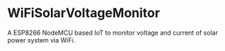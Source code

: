 # WiFiSolarVoltageMonitor
A ESP8266 NodeMCU based IoT to monitor voltage and current of solar power system via WiFi.
